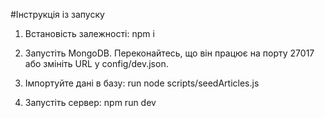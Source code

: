 #Інструкція із запуску

1. Встановість залежності:
   npm i

2. Запустіть MongoDB.
   Переконайтесь, що він працює на порту 27017 або змініть URL у config/dev.json.

3. Імпортуйте дані в базу:
   run node scripts/seedArticles.js

4. Запустіть сервер:
   npm run dev
